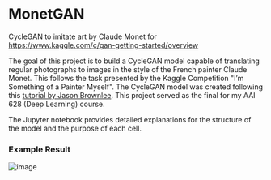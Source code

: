 # MonetGAN
CycleGAN to imitate art by Claude Monet for https://www.kaggle.com/c/gan-getting-started/overview

The goal of this project is to build a CycleGAN model capable of translating regular photographs
to images in the style of the French painter Claude Monet. This follows the task presented by the
Kaggle Competition "I’m Something of a Painter Myself". The CycleGAN model was created following this [tutorial by Jason Brownlee](https://machinelearningmastery.com/cyclegan-tutorial-with-keras/). This project served as the final for my AAI 628 (Deep Learning) course.

The Jupyter notebook provides detailed explanations for the structure of the model and the purpose of each cell.

### Example Result
![image](https://user-images.githubusercontent.com/37593951/185023856-a5d4ad3b-592b-4dbe-9ad1-b6c1a68cfadf.png)
